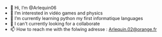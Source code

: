- 👋 Hi, I’m @Arlequin06
- 👀 I’m interested in vidéo games and physics
- 🌱 I’m currently learning python my first informatique languages
- 💞️ I can't currently looking for a collaborate
- 📫 How to reach me with the folwing adresse : Arlequin.02@orange.fr

<!---
Arlequin06/Arlequin06 is a ✨ special ✨ repository because its `README.md` (this file) appears on your GitHub profile.
You can click the Preview link to take a look at your changes.
--->
